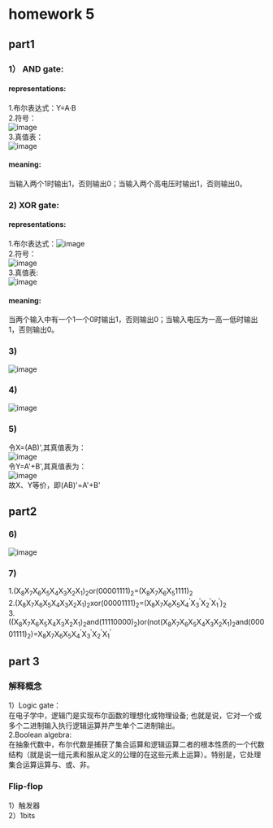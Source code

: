 # homework 5
## part1
### 1） AND gate:<br>
#### representations:<br>
1.布尔表达式：Y=A·B<br>
2.符号：<br>![image](http://thyrsi.com/t6/394/1540305307x-1404817712.png)<br>
3.真值表：<br>![image](http://thyrsi.com/t6/394/1540305332x-1404817712.png)<br>
#### meaning:
当输入两个1时输出1，否则输出0；当输入两个高电压时输出1，否则输出0。
### 2) XOR gate:<br>
#### representations:<br>
1.布尔表达式：![image](http://thyrsi.com/t6/394/1540305392x-1404817712.png)<br>
2.符号：<br>![image](http://thyrsi.com/t6/394/1540305353x-1404817712.png)<br>
3.真值表:<br>
![image](http://thyrsi.com/t6/394/1540305421x-1404817712.png)<br>
#### meaning:
当两个输入中有一个1一个0时输出1，否则输出0；当输入电压为一高一低时输出1，否则输出0。<br>
### 3)
![image](http://thyrsi.com/t6/394/1540305446x-1404817712.jpg)<br>
### 4)
![image](http://thyrsi.com/t6/394/1540305469x-1404817712.jpg)<br>
### 5)
令X=(AB)',其真值表为：<br>
![image](http://thyrsi.com/t6/394/1540305507x-1404817712.png)<br>
令Y=A'+B',其真值表为：<br>
![image](http://thyrsi.com/t6/394/1540305521x-1404817712.png)<br>
故X、Y等价，即(AB)'=A'+B'<br>
## part2
### 6)
![image](http://thyrsi.com/t6/394/1540305606x-1404755462.jpg)<br>

### 7)
1.(X<sub>8</sub>X<sub>7</sub>X<sub>6</sub>X<sub>5</sub>X<sub>4</sub>X<sub>3</sub>X<sub>2</sub>X<sub>1</sub>)<sub>2</sub>or(00001111)<sub>2</sub>=(X<sub>8</sub>X<sub>7</sub>X<sub>6</sub>X<sub>5</sub>1111)<sub>2</sub><br>
2.(X<sub>8</sub>X<sub>7</sub>X<sub>6</sub>X<sub>5</sub>X<sub>4</sub>X<sub>3</sub>X<sub>2</sub>X<sub>1</sub>)<sub>2</sub>xor(00001111)<sub>2</sub>=(X<sub>8</sub>X<sub>7</sub>X<sub>6</sub>X<sub>5</sub>X<sub>4</sub><sup>'</sup>X<sub>3</sub><sup>'</sup>X<sub>2</sub><sup>'</sup>X<sub>1</sub><sup>'</sup>)<sub>2</sub><br>
3.((X<sub>8</sub>X<sub>7</sub>X<sub>6</sub>X<sub>5</sub>X<sub>4</sub>X<sub>3</sub>X<sub>2</sub>X<sub>1</sub>)<sub>2</sub>and(11110000)<sub>2</sub>)or(not(X<sub>8</sub>X<sub>7</sub>X<sub>6</sub>X<sub>5</sub>X<sub>4</sub>X<sub>3</sub>X<sub>2</sub>X<sub>1</sub>)<sub>2</sub>and(00001111)<sub>2</sub>)=X<sub>8</sub>X<sub>7</sub>X<sub>6</sub>X<sub>5</sub>X<sub>4</sub><sup>'</sup>X<sub>3</sub><sup>'</sup>X<sub>2</sub><sup>'</sup>X<sub>1</sub><sup>'</sup>

## part 3
### 解释概念
1）Logic gate：<br>
在电子学中，逻辑门是实现布尔函数的理想化或物理设备; 也就是说，它对一个或多个二进制输入执行逻辑运算并产生单个二进制输出。<br>
2.Boolean algebra:<br>
在抽象代数中，布尔代数是捕获了集合运算和逻辑运算二者的根本性质的一个代数结构（就是说一组元素和服从定义的公理的在这些元素上运算）。特别是，它处理集合运算运算与、或、非。<br>

### Flip-flop
1）触发器<br>
2）1bits<br>